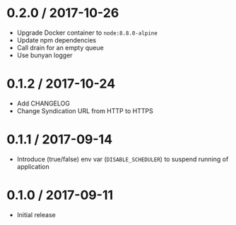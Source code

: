 0.2.0 / 2017-10-26
==================
- Upgrade Docker container to `node:8.8.0-alpine`
- Update npm dependencies
- Call drain for an empty queue
- Use bunyan logger

0.1.2 / 2017-10-24
==================
- Add CHANGELOG
- Change Syndication URL from HTTP to HTTPS

0.1.1 / 2017-09-14
==================
- Introduce (true/false) env var (`DISABLE_SCHEDULER`) to suspend running of
  application

0.1.0 / 2017-09-11
==================
- Initial release
